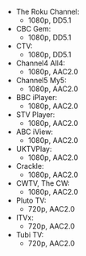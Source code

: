 * The Roku Channel: 
    * 1080p, DD5.1
* CBC Gem: 
    * 1080p, DD5.1
* CTV:
    * 1080p, DD5.1
* Channel4 All4:
    * 1080p, AAC2.0
* Channel5 My5:
    * 1080p, AAC2.0
* BBC iPlayer:
    * 1080p, AAC2.0
* STV Player:
    * 1080p, AAC2.0
* ABC iView:
    * 1080p, AAC2.0
* UKTVPlay:
    * 1080p, AAC2.0
* Crackle:
    * 1080p, AAC2.0
* CWTV, The CW:
    * 1080p, AAC2.0
* Pluto TV:
    * 720p,  AAC2.0
* ITVx:
    * 720p,  AAC2.0
* Tubi TV:
    * 720p,  AAC2.0